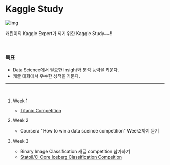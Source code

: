 # Kaggle Study


![img](https://img1.daumcdn.net/thumb/R1280x0/?scode=mtistory2&fname=https%3A%2F%2Fblog.kakaocdn.net%2Fdn%2Fq5bdu%2FbtqHsdcjvBt%2FHG1GEpdVM3aJB4zWVMVCK1%2Fimg.png)


캐린이의 Kaggle Expert가 되기 위한 Kaggle Study~~!! 

<br/>

### 목표

- Data Science에서 필요한 Insight와 분석 능력을 키운다.
- 캐글 대회에서 우수한 성적을 거둔다.


---

<br/>

1. Week 1
    - [Titanic Competition](https://github.com/jiyeoon/kaggle-titanic)

2. Week 2
    - Coursera "How to win a data sceince competition" Week2까지 듣기

3. Week 3
    - Binary Image Classification 캐글 competition 참가하기
    - [Statoil/C-Core Iceberg Classification Compeition](./statoil-iceberg-classifier-challenge/Iceberg_classification.ipynb)